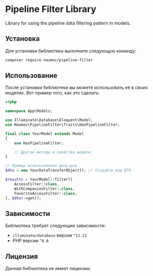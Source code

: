 # Pipeline Filter Library

Library for using the pipeline data filtering pattern in models.

## Установка

Для установки библиотеки выполните следующую команду:

```bash
composer require naumov/pipeline-filter
```

## Использование

После установки библиотеки вы можете использовать её в своих моделях. Вот пример того, как это сделать:

```php
<?php

namespace App\Models;

use Illuminate\Database\Eloquent\Model;
use Naumov\PipelineFilter\Traits\HasPipelineFilter;

final class YourModel extends Model
{
    use HasPipelineFilter;

    // Другие методы и свойства модели
}

// Пример использования фильтров
$dto = new YourDataTransferObject(); // Создайте ваш DTO

$results = YourModel::filter([
    AccessFilter::class,
    WithCompaniesFilter::class,
    FavoriteAccessFilter::class,
], $dto)->get();
```

## Зависимости

Библиотека требует следующие зависимости:

- `illuminate/database` версии `^11.22`
- PHP версии `^8.0`

## Лицензия

Данная библиотека не имеет лицензии.
